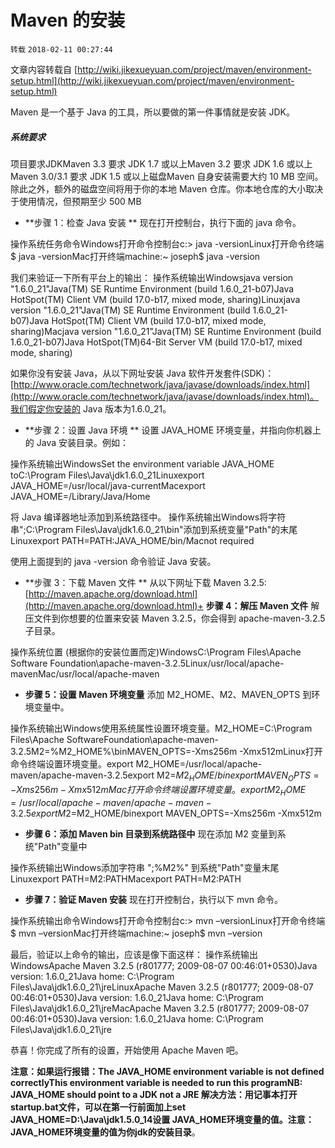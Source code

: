 # Maven 的安装

`转载` `2018-02-11 00:27:44`

文章内容转载自  [http://wiki.jikexueyuan.com/project/maven/environment-setup.html](http://wiki.jikexueyuan.com/project/maven/environment-setup.html)

Maven 是一个基于 Java 的工具，所以要做的第一件事情就是安装 JDK。

##### 系统要求

项目要求JDKMaven 3.3 要求 JDK 1.7 或以上Maven 3.2 要求 JDK 1.6 或以上Maven 3.0/3.1 要求 JDK 1.5 或以上磁盘Maven 自身安装需要大约 10 MB 空间。除此之外，额外的磁盘空间将用于你的本地 Maven 仓库。你本地仓库的大小取决于使用情况，但预期至少 500 MB

+ **步骤 1：检查 Java 安装 **  现在打开控制台，执行下面的 java 命令。

操作系统任务命令Windows打开命令控制台c:\> java -versionLinux打开命令终端$ java -versionMac打开终端machine:~ joseph$ java -version

我们来验证一下所有平台上的输出：
操作系统输出Windowsjava version "1.6.0_21"Java(TM) SE Runtime Environment (build 1.6.0_21-b07)Java HotSpot(TM) Client VM (build 17.0-b17, mixed mode, sharing)Linuxjava version "1.6.0_21"Java(TM) SE Runtime Environment (build 1.6.0_21-b07)Java HotSpot(TM) Client VM (build 17.0-b17, mixed mode, sharing)Macjava version "1.6.0_21"Java(TM) SE Runtime Environment (build 1.6.0_21-b07)Java HotSpot(TM)64-Bit Server VM (build 17.0-b17, mixed mode, sharing)

如果你没有安装 Java，从以下网址安装 Java 软件开发套件(SDK)：[http://www.oracle.com/technetwork/java/javase/downloads/index.html](http://www.oracle.com/technetwork/java/javase/downloads/index.html)。我们假定你安装的 Java 版本为1.6.0_21。

+ **步骤 2：设置 Java 环境 **  设置 JAVA_HOME 环境变量，并指向你机器上的 Java 安装目录。例如：

操作系统输出WindowsSet the environment variable JAVA_HOME toC:\Program Files\Java\jdk1.6.0_21Linuxexport JAVA_HOME=/usr/local/java-currentMacexport JAVA_HOME=/Library/Java/Home

将 Java 编译器地址添加到系统路径中。
操作系统输出Windows将字符串";C:\Program Files\Java\jdk1.6.0_21\bin"添加到系统变量"Path"的末尾Linuxexport PATH=PATH:JAVA_HOME/bin/Macnot required

使用上面提到的 java -version 命令验证 Java 安装。

+ **步骤 3：下载 Maven 文件 **  从以下网址下载 Maven 3.2.5:  [http://maven.apache.org/download.html](http://maven.apache.org/download.html)+ **步骤 4：解压 Maven 文件**  解压文件到你想要的位置来安装 Maven 3.2.5，你会得到 apache-maven-3.2.5 子目录。

操作系统位置 (根据你的安装位置而定)WindowsC:\Program Files\Apache Software Foundation\apache-maven-3.2.5Linux/usr/local/apache-mavenMac/usr/local/apache-maven

+ **步骤 5：设置 Maven 环境变量**  添加 M2_HOME、M2、MAVEN_OPTS 到环境变量中。

操作系统输出Windows使用系统属性设置环境变量。M2_HOME=C:\Program Files\Apache SoftwareFoundation\apache-maven-3.2.5M2=%M2_HOME%\binMAVEN_OPTS=-Xms256m -Xmx512mLinux打开命令终端设置环境变量。export M2_HOME=/usr/local/apache-maven/apache-maven-3.2.5export M2=$M2_HOME/binexport MAVEN_OPTS=-Xms256m -Xmx512mMac打开命令终端设置环境变量。export M2_HOME=/usr/local/apache-maven/apache-maven-3.2.5export M2=$M2_HOME/binexport MAVEN_OPTS=-Xms256m -Xmx512m

+ **步骤 6：添加 Maven bin 目录到系统路径中**  现在添加 M2 变量到系统"Path"变量中

操作系统输出Windows添加字符串 ";%M2%" 到系统"Path"变量末尾Linuxexport PATH=M2:PATHMacexport PATH=M2:PATH

+ **步骤 7：验证 Maven 安装**  现在打开控制台，执行以下 mvn 命令。

操作系统输出命令Windows打开命令控制台c:\> mvn –versionLinux打开命令终端$ mvn –versionMac打开终端machine:~ joseph$ mvn –version

最后，验证以上命令的输出，应该是像下面这样：
操作系统输出WindowsApache Maven 3.2.5 (r801777; 2009-08-07 00:46:01+0530)Java version: 1.6.0_21Java home: C:\Program Files\Java\jdk1.6.0_21\jreLinuxApache Maven 3.2.5 (r801777; 2009-08-07 00:46:01+0530)Java version: 1.6.0_21Java home: C:\Program Files\Java\jdk1.6.0_21\jreMacApache Maven 3.2.5 (r801777; 2009-08-07 00:46:01+0530)Java version: 1.6.0_21Java home: C:\Program Files\Java\jdk1.6.0_21\jre

恭喜！你完成了所有的设置，开始使用 Apache Maven 吧。


**注意：如果运行报错：The JAVA_HOME environment variable is not defined correctlyThis environment variable is needed to run this programNB: JAVA_HOME should point to a JDK not a JRE 解决方法：用记事本打开startup.bat文件，可以在第一行前面加上set JAVA_HOME=D:\Java\jdk1.5.0_14设置 JAVA_HOME环境变量的值。注意：JAVA_HOME环境变量的值为你jdk的安装目录**。



